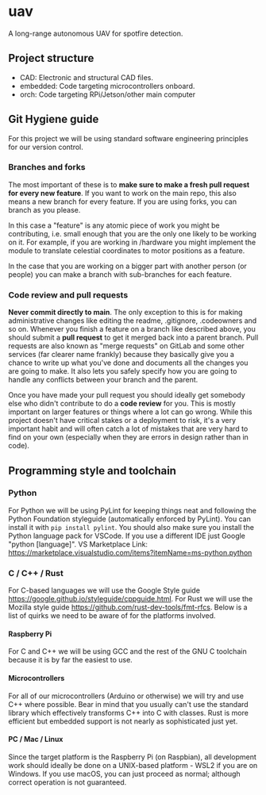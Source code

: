 # uav

A long-range autonomous UAV for spotfire detection.

## Project structure

* CAD: Electronic and structural CAD files.
* embedded: Code targeting microcontrollers onboard.
* orch: Code targeting RPi/Jetson/other main computer

## Git Hygiene guide

For this project we will be using standard software engineering principles for our version control.

### Branches and forks

The most important of these is to **make sure to make a fresh pull request for every new feature**. If you want to work on the main repo, this also means a new branch for every feature. If you are using forks, you can branch as you please.

In this case a "feature" is any atomic piece of work you might be contributing, i.e. small enough that you are the only one likely to be working on it. For example, if you are working in /hardware you might implement the module to translate celestial coordinates to motor positions as a feature.

In the case that you are working on a bigger part with another person (or people) you can make a branch with sub-branches for each feature.

### Code review and pull requests

**Never commit directly to main**. The only exception to this is for making administrative changes like editing the readme, .gitignore, .codeowners and so on.
Whenever you finish a feature on a branch like described above, you should submit a **pull request** to get it merged back into a parent branch. Pull requests are also known as "merge requests" on GitLab and some other services (far clearer name frankly) because they basically give you a chance to write up what you've done and documents all the changes you are going to make. It also lets you safely specify how you are going to handle any conflicts between your branch and the parent.

Once you have made your pull request you should ideally get somebody else who didn't contribute to do a **code review** for you. This is mostly important on larger features or things where a lot can go wrong. While this project doesn't have critical stakes or a deployment to risk, it's a very important habit and will often catch a lot of mistakes that are very hard to find on your own (especially when they are errors in design rather than in code).

## Programming style and toolchain

### Python

For Python we will be using PyLint for keeping things neat and following the Python Foundation styleguide (automatically enforced by PyLint). You can install it with ``pip install pylint``. You should also make sure you install the Python language pack for VSCode. If you use a different IDE just Google "python [language]".
VS Marketplace Link: <https://marketplace.visualstudio.com/items?itemName=ms-python.python>

### C / C++ / Rust

For C-based languages we will use the Google Style guide <https://google.github.io/styleguide/cppguide.html>. For Rust we will use the Mozilla style guide <https://github.com/rust-dev-tools/fmt-rfcs>. Below is a list of quirks we need to be aware of for the platforms involved.

#### Raspberry Pi

For C and C++ we will be using GCC and the rest of the GNU C toolchain because it is by far the easiest to use.

#### Microcontrollers

For all of our microcontrollers (Arduino or otherwise) we will try and use C++ where possible. Bear in mind that you usually can't use the standard library which effectively transforms C++ into C with classes. Rust is more efficient but embedded support is not nearly as sophisticated just yet.

#### PC / Mac / Linux

Since the target platform is the Raspberry Pi (on Raspbian), all development work should ideally be done on a UNIX-based platform - WSL2 if you are on Windows. If you use macOS, you can just proceed as normal; although correct operation is not guaranteed.
